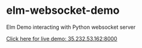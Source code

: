 # elm-websocket-demo
Elm Demo interacting with Python websocket server

[Click here for live demo: 35.232.53.162:8000](http://35.232.53.162:8000)
